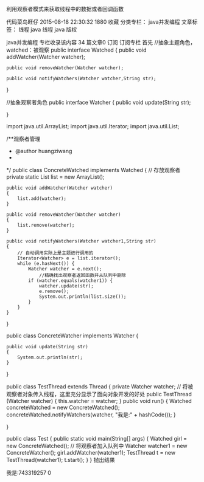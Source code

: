 利用观察者模式来获取线程中的数据或者回调函数

代码菜鸟旺仔 2015-08-18 22:30:32  1880  收藏
分类专栏： java并发编程 文章标签： 线程 java 线程 java
版权

java并发编程
专栏收录该内容
34 篇文章0 订阅
订阅专栏
首先
//抽象主题角色，watched：被观察
public interface Watched
{
    public void addWatcher(Watcher watcher);
 
    public void removeWatcher(Watcher watcher);
 
    public void notifyWatchers(Watcher watcher,String str);
 
}


//抽象观察者角色
public interface Watcher
{
    public void update(String str);
 
}


import java.util.ArrayList;
import java.util.Iterator;
import java.util.List;
 
/**观察者管理
 * @author huangziwang
 *
 */
public class ConcreteWatched implements Watched
{
    // 存放观察者
    private static List<Watcher> list = new ArrayList<Watcher>();
 
    public void addWatcher(Watcher watcher)
    {
        list.add(watcher);
    }
 
    public void removeWatcher(Watcher watcher)
    {
        list.remove(watcher);
    }
 
    public void notifyWatchers(Watcher watcher1,String str)
    {
        // 自动调用实际上是主题进行调用的
    	Iterator<Watcher> e = list.iterator();
    	while (e.hasNext()) {
    		Watcher watcher = e.next();
                //精确找出观察者返回函数并从队列中删除
    		if (watcher.equals(watcher1)) {
        		watcher.update(str);
        		e.remove();
        		System.out.println(list.size());
    		}
		}
    }
 
}


public class ConcreteWatcher implements Watcher
{
 
    public void update(String str)
    {
        System.out.println(str);
    }
 
}

public class TestThread extends Thread {
	private Watcher watcher;
	// 将被观察者对象传入线程，这里充分显示了面向对象开发的好处
	public TestThread (Watcher watcher) {
		this.watcher = watcher;
	}
	public void run() {
		Watched concreteWatched = new ConcreteWatched();
		concreteWatched.notifyWatchers(watcher, "我是:" + hashCode());
	}
 
}


public class Test
{
    public static void main(String[] args)
    {
        Watched girl = new ConcreteWatched();
        // 将观察者加入队列中
        Watcher watcher1 = new ConcreteWatcher();
        girl.addWatcher(watcher1);
        TestThread t = new TestThread(watcher1);
        t.start();
    }
}
抛出结果

我是:743319257
0
